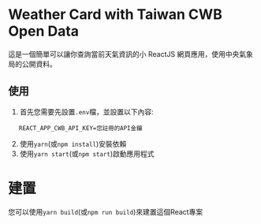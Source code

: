 # Weather Card with Taiwan CWB Open Data
這是一個簡單可以讓你查詢當前天氣資訊的小 ReactJS 網頁應用，使用中央氣象局的公開資料。

## 使用

 1. 首先您需要先設置`.env`檔，並設置以下內容:
 ```env
    REACT_APP_CWB_API_KEY=您註冊的API金鑰
 ```
 2. 使用`yarn`(或`npm install`)安裝依賴
 3. 使用`yarn start`(或`npm start`)啟動應用程式

# 建置
您可以使用`yarn build`(或`npm run build`)來建置這個React專案